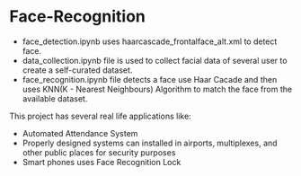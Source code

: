 # Face-Recognition

- face_detection.ipynb uses haarcascade_frontalface_alt.xml to detect face.
- data_collection.ipynb file is used to collect facial data of several user to create a self-curated dataset.
- face_recognition.ipynb file detects a face use Haar Cacade and then uses KNN(K - Nearest Neighbours) Algorithm to match the face from the available dataset.

This project has several real life applications like:
- Automated Attendance System
- Properly designed systems can installed in airports, multiplexes, and other public places for security purposes
- Smart phones uses Face Recognition Lock
